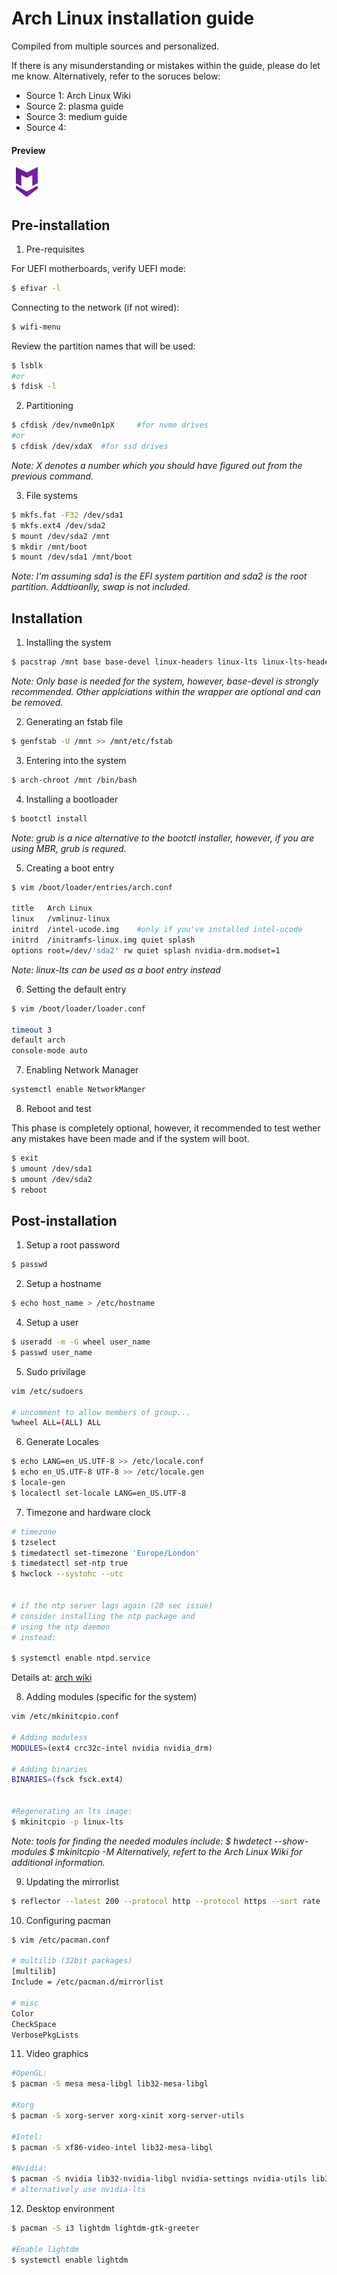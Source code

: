 # Arch Linux installation guide

Compiled from multiple sources and personalized.

If there is any misunderstanding or mistakes within the guide, please do let me know. Alternatively, refer to the soruces below:

* Source 1: Arch Linux Wiki 
* Source 2: plasma guide 
* Source 3: medium guide
* Source 4:  

#### Preview

![alt text](https://github.com/adam-p/markdown-here/raw/master/src/common/images/icon48.png "placeholder")

## Pre-installation  

1. Pre-requisites 

For UEFI motherboards, verify UEFI mode:
```bash
$ efivar -l
```

Connecting to the network (if not wired):
```bash
$ wifi-menu
```

Review the partition names that will be used: 
```bash
$ lsblk
#or
$ fdisk -l
```

2. Partitioning

```bash
$ cfdisk /dev/nvme0n1pX 	#for nvme drives 
#or
$ cfdisk /dev/xdaX	#for ssd drives 
```
*Note:* _X denotes a number which you should have figured out from the previous command._

3. File systems

```bash
$ mkfs.fat -F32 /dev/sda1
$ mkfs.ext4 /dev/sda2
$ mount /dev/sda2 /mnt
$ mkdir /mnt/boot
$ mount /dev/sda1 /mnt/boot
```

*Note: I'm assuming sda1 is the EFI system partition and sda2 is the root partition. Addtioanlly, swap is not included.*

## Installation

1. Installing the system 

```bash
$ pacstrap /mnt base base-devel linux-headers linux-lts linux-lts-headers zsh git dialog wpa_supplicant iw vim 
```

*Note: Only base is needed for the system, however, base-devel is strongly recommended. Other applciations within the wrapper are optional and can be removed.*

2. Generating an fstab file

```bash
$ genfstab -U /mnt >> /mnt/etc/fstab
```

3. Entering into the system 

```bash
$ arch-chroot /mnt /bin/bash
```

4. Installing a bootloader

```bash
$ bootctl install
```

*Note: grub is a nice alternative to the bootctl installer, however, if you are using MBR, grub is requred.*

5. Creating a boot entry

```bash
$ vim /boot/loader/entries/arch.conf

title 	Arch Linux
linux 	/vmlinuz-linux
initrd  /intel-ucode.img	#only if you've installed intel-ucode
initrd	/initramfs-linux.img quiet splash
options root=/dev/'sda2' rw quiet splash nvidia-drm.modset=1
```

*Note: linux-lts can be used as a boot entry instead* 

6. Setting the default entry

```bash
$ vim /boot/loader/loader.conf

timeout 3
default arch
console-mode auto
```

7. Enabling Network Manager

```bash
systemctl enable NetworkManger
```

8. Reboot and test

This phase is completely optional, however, it recommended to test wether any mistakes have been made and if the system will boot.

```bash
$ exit
$ umount /dev/sda1
$ umount /dev/sda2
$ reboot
```

## Post-installation

1. Setup a root password
```bash 
$ passwd
```

2. Setup a hostname
```bash 
$ echo host_name > /etc/hostname
```

4. Setup a user
```bash 
$ useradd -m -G wheel user_name
$ passwd user_name
```

5. Sudo privilage 
```bash 
vim /etc/sudoers

# uncomment to allow members of group...
%wheel ALL=(ALL) ALL
```

6. Generate Locales
```bash 
$ echo LANG=en_US.UTF-8 >> /etc/locale.conf
$ echo en_US.UTF-8 UTF-8 >> /etc/locale.gen
$ locale-gen
$ localectl set-locale LANG=en_US.UTF-8
```

7. Timezone and hardware clock
```bash 
# timezone
$ tzselect
$ timedatectl set-timezone 'Europe/London'
$ timedatectl set-ntp true
$ hwclock --systohc --utc


# if the ntp server lags again (20 sec issue) 
# consider installing the ntp package and 
# using the ntp daemon
# instead:

$ systemctl enable ntpd.service

```

Details at: [arch wiki](https://wiki.archlinux.org/index.php/Network_Time_Protocol_daemon)


8. Adding modules (specific for the system)
```bash 
vim /etc/mkinitcpio.conf

# Adding moduless
MODULES=(ext4 crc32c-intel nvidia nvidia_drm)

# Adding binaries
BINARIES=(fsck fsck.ext4)


#Regenerating an lts image:
$ mkinitcpio -p linux-lts
```
*Note: tools for finding the needed modules include: 
$ hwdetect --show-modules
$ mkinitcpio -M
Alternatively, refert to the Arch Linux Wiki for additional information.*

9. Updating the mirrorlist

```bash
$ reflector --latest 200 --protocol http --protocol https --sort rate --save /etc/pacman.d/mirrorlist
```

10. Configuring pacman

```bash
$ vim /etc/pacman.conf

# multilib (32bit packages)
[multilib]
Include = /etc/pacman.d/mirrorlist

# misc
Color
CheckSpace
VerbosePkgLists
```

11. Video graphics

```bash
#OpenGL:
$ pacman -S mesa mesa-libgl lib32-mesa-libgl 

#Xorg
$ pacman -S xorg-server xorg-xinit xorg-server-utils

#Intel:
$ pacman -S xf86-video-intel lib32-mesa-libgl 

#Nvidia:
$ pacman -S nvidia lib32-nvidia-libgl nvidia-settings nvidia-utils lib32-nvidia-libgl
# alternatively use nvidia-lts
```

12. Desktop environment

```bash
$ pacman -S i3 lightdm lightdm-gtk-greeter

#Enable lightdm
$ systemctl enable lightdm 
```

